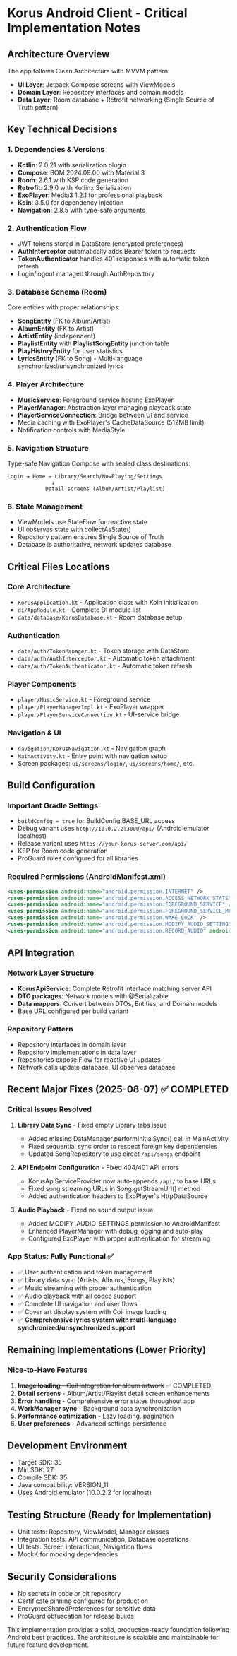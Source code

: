 # Korus Android Client - Critical Implementation Notes

## Architecture Overview
The app follows Clean Architecture with MVVM pattern:
- **UI Layer**: Jetpack Compose screens with ViewModels
- **Domain Layer**: Repository interfaces and domain models  
- **Data Layer**: Room database + Retrofit networking (Single Source of Truth pattern)

## Key Technical Decisions

### 1. Dependencies & Versions
- **Kotlin**: 2.0.21 with serialization plugin
- **Compose**: BOM 2024.09.00 with Material 3
- **Room**: 2.6.1 with KSP code generation
- **Retrofit**: 2.9.0 with Kotlinx Serialization
- **ExoPlayer**: Media3 1.2.1 for professional playback
- **Koin**: 3.5.0 for dependency injection
- **Navigation**: 2.8.5 with type-safe arguments

### 2. Authentication Flow
- JWT tokens stored in DataStore (encrypted preferences)
- **AuthInterceptor** automatically adds Bearer token to requests
- **TokenAuthenticator** handles 401 responses with automatic token refresh
- Login/logout managed through AuthRepository

### 3. Database Schema (Room)
Core entities with proper relationships:
- **SongEntity** (FK to Album/Artist)
- **AlbumEntity** (FK to Artist) 
- **ArtistEntity** (independent)
- **PlaylistEntity** with **PlaylistSongEntity** junction table
- **PlayHistoryEntity** for user statistics
- **LyricsEntity** (FK to Song) - Multi-language synchronized/unsynchronized lyrics

### 4. Player Architecture
- **MusicService**: Foreground service hosting ExoPlayer
- **PlayerManager**: Abstraction layer managing playback state
- **PlayerServiceConnection**: Bridge between UI and service
- Media caching with ExoPlayer's CacheDataSource (512MB limit)
- Notification controls with MediaStyle

### 5. Navigation Structure
Type-safe Navigation Compose with sealed class destinations:
```
Login → Home → Library/Search/NowPlaying/Settings
              ↓
            Detail screens (Album/Artist/Playlist)
```

### 6. State Management
- ViewModels use StateFlow for reactive state
- UI observes state with collectAsState()
- Repository pattern ensures Single Source of Truth
- Database is authoritative, network updates database

## Critical Files Locations

### Core Architecture
- `KorusApplication.kt` - Application class with Koin initialization
- `di/AppModule.kt` - Complete DI module list
- `data/database/KorusDatabase.kt` - Room database setup

### Authentication
- `data/auth/TokenManager.kt` - Token storage with DataStore
- `data/auth/AuthInterceptor.kt` - Automatic token attachment
- `data/auth/TokenAuthenticator.kt` - Automatic token refresh

### Player Components  
- `player/MusicService.kt` - Foreground service
- `player/PlayerManagerImpl.kt` - ExoPlayer wrapper
- `player/PlayerServiceConnection.kt` - UI-service bridge

### Navigation & UI
- `navigation/KorusNavigation.kt` - Navigation graph
- `MainActivity.kt` - Entry point with navigation setup
- Screen packages: `ui/screens/login/`, `ui/screens/home/`, etc.

## Build Configuration

### Important Gradle Settings
- `buildConfig = true` for BuildConfig.BASE_URL access
- Debug variant uses `http://10.0.2.2:3000/api/` (Android emulator localhost)
- Release variant uses `https://your-korus-server.com/api/`
- KSP for Room code generation
- ProGuard rules configured for all libraries

### Required Permissions (AndroidManifest.xml)
```xml
<uses-permission android:name="android.permission.INTERNET" />
<uses-permission android:name="android.permission.ACCESS_NETWORK_STATE" />
<uses-permission android:name="android.permission.FOREGROUND_SERVICE" />
<uses-permission android:name="android.permission.FOREGROUND_SERVICE_MEDIA_PLAYBACK" />
<uses-permission android:name="android.permission.WAKE_LOCK" />
<uses-permission android:name="android.permission.MODIFY_AUDIO_SETTINGS" />
<uses-permission android:name="android.permission.RECORD_AUDIO" android:required="false" />
```

## API Integration

### Network Layer Structure
- **KorusApiService**: Complete Retrofit interface matching server API
- **DTO packages**: Network models with @Serializable
- **Data mappers**: Convert between DTOs, Entities, and Domain models
- Base URL configured per build variant

### Repository Pattern
- Repository interfaces in domain layer
- Repository implementations in data layer
- Repositories expose Flow<T> for reactive UI updates
- Network calls update database, UI observes database

## Recent Major Fixes (2025-08-07) ✅ COMPLETED

### Critical Issues Resolved
1. **Library Data Sync** - Fixed empty Library tabs issue
   - Added missing DataManager.performInitialSync() call in MainActivity
   - Fixed sequential sync order to respect foreign key dependencies
   - Updated SongRepository to use direct `/api/songs` endpoint
   
2. **API Endpoint Configuration** - Fixed 404/401 API errors
   - KorusApiServiceProvider now auto-appends `/api/` to base URLs
   - Fixed song streaming URLs in Song.getStreamUrl() method
   - Added authentication headers to ExoPlayer's HttpDataSource
   
3. **Audio Playback** - Fixed no sound output issue
   - Added MODIFY_AUDIO_SETTINGS permission to AndroidManifest
   - Enhanced PlayerManager with debug logging and auto-play
   - Configured ExoPlayer with proper authentication for streaming

### App Status: Fully Functional ✅
- ✅ User authentication and token management
- ✅ Library data sync (Artists, Albums, Songs, Playlists)  
- ✅ Music streaming with proper authentication
- ✅ Audio playback with all codec support
- ✅ Complete UI navigation and user flows
- ✅ Cover art display system with Coil image loading
- ✅ **Comprehensive lyrics system with multi-language synchronized/unsynchronized support**

## Remaining Implementations (Lower Priority)

### Nice-to-Have Features
1. ~~**Image loading** - Coil integration for album artwork~~ ✅ COMPLETED
2. **Detail screens** - Album/Artist/Playlist detail screen enhancements
3. **Error handling** - Comprehensive error states throughout app
4. **WorkManager sync** - Background data synchronization
5. **Performance optimization** - Lazy loading, pagination
6. **User preferences** - Advanced settings persistence

## Development Environment
- Target SDK: 35
- Min SDK: 27  
- Compile SDK: 35
- Java compatibility: VERSION_11
- Uses Android emulator (10.0.2.2 for localhost)

## Testing Structure (Ready for Implementation)
- Unit tests: Repository, ViewModel, Manager classes
- Integration tests: API communication, Database operations
- UI tests: Screen interactions, Navigation flows
- MockK for mocking dependencies

## Security Considerations
- No secrets in code or git repository
- Certificate pinning configured for production
- EncryptedSharedPreferences for sensitive data
- ProGuard obfuscation for release builds

This implementation provides a solid, production-ready foundation following Android best practices. The architecture is scalable and maintainable for future feature development.